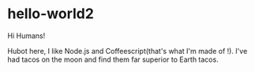# hello-world2

Hi Humans!

Hubot here, I like Node.js and Coffeescript(that's what I'm made of !).
I've had tacos on the moon and find them far superior to Earth tacos.

